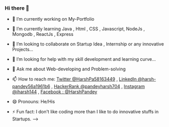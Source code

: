 ### Hi there 👋

- 🔭 I’m currently working on My-Portfolio
- 🌱 I’m currently learning Java , Html , CSS , Javascript, NodeJs , Mongodb , ReactJs , Express
- 👯 I’m looking to collaborate on Startup Idea , Internship or any innovative Projects...
- 🤔 I’m looking for help with my skill development and learning curve...
- 💬 Ask me about Web-developing and Problem-solving
- 📫 How to reach me: 
[Twitter @HarshPa58163449](https://twitter.com/HarshPa58163449) , 
[LinkedIn @harsh-pandey56a1961b6](https://www.linkedin.com/in/harsh-pandey-56a1961b6/) , 
[HackerRank @pandeyharsh704](https://www.hackerrank.com/pandeyharsh704) ,
[Instagram @iharsh144](https://www.instagram.com/iharsh144/) , 
[Facebook : @HarshPandey](https://www.facebook.com/profile.php?id=100023977083779)

- 😄 Pronouns: He/His
- ⚡ Fun fact: I don't like coding more than I like to do innovative stuffs in Startups.
-->
